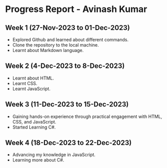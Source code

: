 # Progress Report - Avinash Kumar

## Week 1 (27-Nov-2023 to 01-Dec-2023)

  * Explored Github and learned about different commands.
  * Clone the repository to the local machine.
  * Learnt about Markdown language.

## Week 2 (4-Dec-2023 to 8-Dec-2023)

  * Learnt about HTML.
  * Learnt CSS.
  * Learnt JavaScript.

## Week 3 (11-Dec-2023 to 15-Dec-2023)

  * Gaining hands-on experience through practical engagement with HTML, CSS, and JavaScript.
  * Started Learning C#.

## Week 4 (18-Dec-2023 to 22-Dec-2023)

  * Advancing my knowledge in JavaScript.
  * Learning more about C#.


